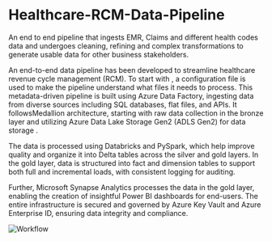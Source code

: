 # Healthcare-RCM-Data-Pipeline
An end to end pipeline that ingests EMR, Claims and different health codes data and undergoes cleaning, refining and complex transformations to generate usable data for other business stakeholders. 


An end-to-end data pipeline has been developed to streamline healthcare revenue cycle management (RCM). To start with , a configuration file is used to make the pipeline understand what files it needs to process.  This metadata-driven pipeline is built using Azure Data Factory, ingesting data from diverse sources including SQL databases, flat files, and APIs. It followsMedallion architecture, starting with raw data collection in the bronze layer and utilizing Azure Data Lake Storage Gen2 (ADLS Gen2) for data storage . 

The data is processed using Databricks and PySpark, which help improve quality and organize it into Delta tables across the silver and gold layers. In the gold layer, data is structured into fact and dimension tables to support both full and incremental loads, with consistent logging for auditing.

Further, Microsoft Synapse Analytics processes the data in the gold layer, enabling the creation of insightful Power BI dashboards for end-users. The entire infrastructure is secured and governed by Azure Key Vault and Azure Enterprise ID, ensuring data integrity and compliance.







![Workflow](https://github.com/user-attachments/assets/31f4a647-1302-4c57-9fc0-d1fe9709fa50)
